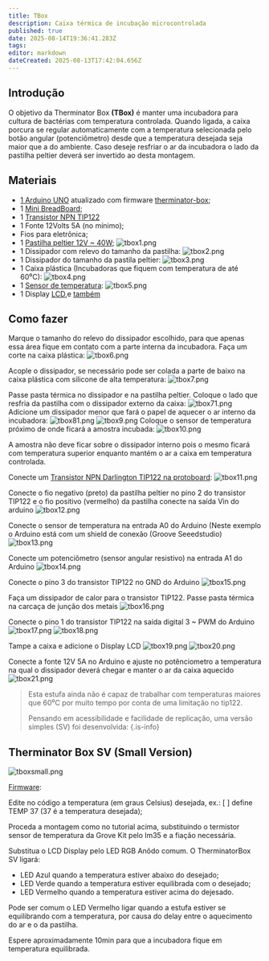 ```yaml
---
title: TBox
description: Caixa térmica de incubação microcontrolada
published: true
date: 2025-08-14T19:36:41.283Z
tags: 
editor: markdown
dateCreated: 2025-08-13T17:42:04.656Z
---
```


## Introdução

O objetivo da Therminator Box **(TBox)** é manter uma incubadora para cultura de bactérias com temperatura controlada. Quando ligada, a caixa porcura se regular automaticamente com a temperatura selecionada pelo botão angular (potenciômetro) desde que a temperatura desejada seja maior que a do ambiente. Caso deseje resfriar o ar da incubadora o lado da pastilha peltier deverá ser invertido ao desta montagem.

## Materiais

- [1 Arduino UNO](https://www.arduino.cc/en/Main/ArduinoBoardUno) atualizado com firmware [therminator-box](https://github.com/guimasan/T-box);
- 1 [Mini BreadBoard](https://www.sparkfun.com/breadboard-mini-modular-white.html);
- 1 [Transistor NPN TIP122](https://cdn-shop.adafruit.com/datasheets/TIP120.pdf) 
- 1 Fonte 12Volts 5A (no mínimo);
- Fios para eletrônica;
- 1 [Pastilha peltier 12V ~ 40W](http://peltiermodules.com/peltier.datasheet/TEC1-12705.pdf);
![tbox1.png](/projetos/maedagua/tbox1.png)
- 1 Dissipador com relevo do tamanho da pastilha:
![tbox2.png](/projetos/maedagua/tbox2.png)
- 1 Dissipador do tamanho da pastila peltier:
![tbox3.png](/projetos/maedagua/tbox3.png)
- 1 Caixa plástica (Incubadoras que fiquem com temperatura de até 60⁰C):
![tbox4.png](/projetos/maedagua/tbox4.png)
- 1 [Sensor de temperatura](https://wiki.seeedstudio.com/Grove-Temperature_Sensor/):
![tbox5.png](/projetos/maedagua/tbox5.png)
- 1 Display [LCD](https://wiki.seeedstudio.com/Grove-LCD_RGB_Backlight/),e [também](https://wiki.seeedstudio.com/Grove-LCD_RGB_Backlight/)

## Como fazer

Marque o tamanho do relevo do dissipador escolhido, para que apenas essa área fique em contato com a parte interna da incubadora. Faça um corte na caixa plástica:
![tbox6.png](/projetos/maedagua/tbox6.png)

Acople o dissipador, se necessário pode ser colada a parte de baixo na caixa plástica com silicone de alta temperatura:
![tbox7.png](/projetos/maedagua/tbox7.png)

Passe pasta térmica no dissipador e na pastilha peltier. Coloque o lado que resfria da pastilha com o dissipador externo da caixa:
![tbox71.png](/projetos/maedagua/tbox71.png)
Adicione um dissipador menor que fará o papel de aquecer o ar interno da incubadora:
![tbox81.png](/projetos/maedagua/tbox81.png)
![tbox9.png](/projetos/maedagua/tbox9.png)
Coloque o sensor de temperatura próximo de onde ficará a amostra incubada:
![tbox10.png](/projetos/maedagua/tbox10.png)

A amostra não deve ficar sobre o dissipador interno pois o mesmo ficará com temperatura superior enquanto mantém o ar a caixa em temperatura controlada.

Conecte um [Transistor NPN Darlington TIP122 na protoboard](https://cdn-shop.adafruit.com/datasheets/TIP120.pdf):
![tbox11.png](/projetos/maedagua/tbox11.png)

Conecte o fio negativo (preto) da pastilha peltier no pino 2 do transistor TIP122 e o fio positivo (vermelho) da pastilha conecte na saída Vin do arduino
![tbox12.png](/projetos/maedagua/tbox12.png)

Conecte o sensor de temperatura na entrada A0 do Arduino (Neste exemplo o Arduino está com um shield de conexão (Groove Seeedstudio)
![tbox13.png](/projetos/maedagua/tbox13.png)

Conecte um potenciômetro (sensor angular resistivo) na entrada A1 do Arduino
![tbox14.png](/projetos/maedagua/tbox14.png)

Conecte o pino 3 do transistor TIP122 no GND do Arduino
![tbox15.png](/projetos/maedagua/tbox15.png)

Faça um dissipador de calor para o transistor TIP122. Passe pasta térmica na carcaça de junção dos metais
![tbox16.png](/projetos/maedagua/tbox16.png)

Conecte o pino 1 do transistor TIP122 na saída digital 3 ~ PWM do Arduino
![tbox17.png](/projetos/maedagua/tbox17.png)
![tbox18.png](/projetos/maedagua/tbox18.png)

Tampe a caixa e adicione o Display LCD
![tbox19.png](/projetos/maedagua/tbox19.png)
![tbox20.png](/projetos/maedagua/tbox20.png)

Conecte a fonte 12V 5A no Arduino e ajuste no potênciometro a temperatura na qual o dissipador deverá chegar e manter o ar da caixa aquecido
![tbox21.png](/projetos/maedagua/tbox21.png)

> Esta estufa ainda não é capaz de trabalhar com temperaturas maiores que 60⁰C por muito tempo por conta de uma limitação no tip122.
> 
> Pensando em acessibilidade e facilidade de replicação, uma versão simples (SV) foi desenvolvida:
{.is-info}


## Therminator Box SV (Small Version)

![tboxsmall.png](/projetos/maedagua/tboxsmall.png)

[Firmware](https://github.com/guimasan/therminator-box/blob/master/therminatorBoxSV.ino): 

Edite no código a temperatura (em graus Celsius) desejada, ex.: [ ] define TEMP 37 (37 é a temperatura desejada);

Proceda a montagem como no tutorial acima, substituindo o termistor sensor de temperatura da Grove Kit pelo lm35 e a fiação necessária.

Substitua o LCD Display pelo LED RGB Anôdo comum. O TherminatorBox SV ligará:

- LED Azul quando a temperatura estiver abaixo do desejado;
- LED Verde quando a temperatura estiver equilibrada com o desejado;
- LED Vermelho quando a temperatura estiver acima do dejesado.

Pode ser comum o LED Vermelho ligar quando a estufa estiver se equilibrando com a temperatura, por causa do delay entre o aquecimento do ar e o da pastilha.

Espere aproximadamente 10min para que a incubadora fique em temperatura equilibrada.
